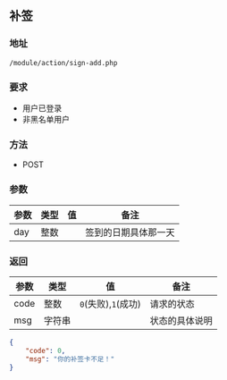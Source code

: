 ## 补签



### 地址

```url
/module/action/sign-add.php
```

### 要求
- 用户已登录
- 非黑名单用户

### 方法
- POST


### 参数

| 参数      | 类型 | 值  | 备注     |
| --------- | ---- | --- | -------- |
| day | 整数 |     | 签到的日期具体那一天 |

### 返回

| 参数 | 类型   | 值    | 备注 |
| ---- | ------ | ----- | ---- |
| code | 整数   | `0`(失败),`1`(成功)| 请求的状态 |
| msg  | 字符串 |       |   状态的具体说明 |

```json
{
    "code": 0,
    "msg": "你的补签卡不足！"
}
```